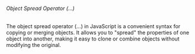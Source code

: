 <h6>Object Spread Operator (...)</h6>
The object spread operator (...) in JavaScript is a convenient syntax for copying or merging objects. It allows you to "spread" the properties of one object into another, making it easy to clone or combine objects without modifying the original.
